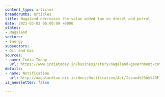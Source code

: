 ```yaml
---
content_type: articles
breadcrumbs: articles
title: Nagaland decreases the value added tax on diesel and petrol
date: 2021-03-03 05:00:00 +0000
states:
- Nagaland
sectors:
- Energy
subsectors:
- Oil and Gas
sources:
- name: India Today
  url: https://www.indiatoday.in/business/story/nagaland-government-cuts-taxes-on-petrol-and-diesel-1771900-2021-02-22
details:
- name: Notification
  url: http://nagalandtax.nic.in/docs/Notification/Act/Issued%20by%20Finance%20Department/Petroleum/2021/petro%20rate%20latest.jpg
is_newsletter: false

---
```

